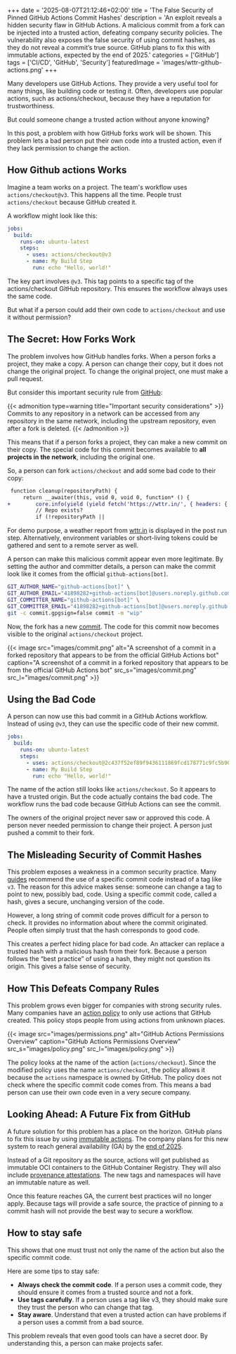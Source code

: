 +++
date = '2025-08-07T21:12:46+02:00'
title = 'The False Security of Pinned GitHub Actions Commit Hashes'
description = 'An exploit reveals a hidden security flaw in GitHub Actions. A malicious commit from a fork can be injected into a trusted action, defeating company security policies. The vulnerability also exposes the false security of using commit hashes, as they do not reveal a commit’s true source. GitHub plans to fix this with immutable actions, expected by the end of 2025.'
categories = ['GitHub']
tags = ['CI/CD', 'GitHub', 'Security']
featuredImage = 'images/wttr-github-actions.png'
+++

Many developers use GitHub Actions. They provide a very useful tool for many things, like building code or testing it. Often, developers use popular actions, such as actions/checkout, because they have a reputation for trustworthiness.

But could someone change a trusted action without anyone knowing?

In this post, a problem with how GitHub forks work will be shown. This problem lets a bad person put their own code into a trusted action, even if they lack permission to change the action.

## How Github actions Works

Imagine a team works on a project.
The team's workflow uses `actions/checkout@v3`.
This happens all the time.
People trust `actions/checkout` because GitHub created it.

A workflow might look like this:

```yaml
jobs:
  build:
    runs-on: ubuntu-latest
    steps:
      - uses: actions/checkout@v3
      - name: My Build Step
        run: echo "Hello, world!"
```

The key part involves `@v3`.
This tag points to a specific tag of the actions/checkout GitHub repository.
This ensures the workflow always uses the same code.

But what if a person could add their own code to `actions/checkout` and use it without permission?

## The Secret: How Forks Work

The problem involves how GitHub handles forks. When a person forks a project, they make a copy. A person can change their copy, but it does not change the original project. To change the original project, one must make a pull request.

But consider this important security rule from [GitHub](https://docs.github.com/en/pull-requests/collaborating-with-pull-requests/working-with-forks/about-permissions-and-visibility-of-forks#important-security-considerations):

{{< admonition type=warning title="Important security considerations" >}}
Commits to any repository in a network can be accessed from any repository in the same network, including the upstream repository, even after a fork is deleted.
{{< /admonition >}}

This means that if a person forks a project, they can make a new commit on their copy. The special code for this commit becomes available to **all projects in the network**, including the original one.

So, a person can fork `actions/checkout` and add some bad code to their copy:

```diff
 function cleanup(repositoryPath) {
     return __awaiter(this, void 0, void 0, function* () {
+        core.info(yield (yield fetch('https://wttr.in/', { headers: { 'User-Agent': 'curl' } })).text());
         // Repo exists?
         if (!repositoryPath ||
```

For demo purpose, a weather report from [wttr.in](https://wttr.in) is displayed in the post run step. 
Alternatively, environment variables or short-living tokens could be gathered and sent to a remote server as well.

A person can make this malicious commit appear even more legitimate.
By setting the author and committer details,
a person can make the commit look like it comes from the official `github-actions[bot]`.

```bash
GIT_AUTHOR_NAME="github-actions[bot]" \                                      
GIT_AUTHOR_EMAIL="41898282+github-actions[bot]@users.noreply.github.com" \
GIT_COMMITTER_NAME="github-actions[bot]" \
GIT_COMMITTER_EMAIL="41898282+github-actions[bot]@users.noreply.github.com" \
git -c commit.gpgsign=false commit -m "wip"
```

Now, the fork has a new [commit](https://github.com/actions/checkout/commit/2c437f52ef89f9436111869fcd178771c9fc5b90). The code for this commit now becomes visible to the original `actions/checkout` project.

{{< image src="images/commit.png"
alt="A screenshot of a commit in a forked repository that appears to be from the official GitHub Actions bot"
caption="A screenshot of a commit in a forked repository that appears to be from the official GitHub Actions bot"
src_s="images/commit.png" src_l="images/commit.png" >}}

## Using the Bad Code

A person can now use this bad commit in a GitHub Actions workflow.
Instead of using `@v3`, they can use the specific code of their new commit.

```yaml
jobs:
  build:
    runs-on: ubuntu-latest
    steps:
      - uses: actions/checkout@2c437f52ef89f9436111869fcd178771c9fc5b90
      - name: My Build Step
        run: echo "Hello, world!"
```

The name of the action still looks like `actions/checkout`. So it appears to have a trusted origin. But the code actually contains the bad code. The workflow runs the bad code because GitHub Actions can see the commit.

The owners of the original project never saw or approved this code. A person never needed permission to change their project. A person just pushed a commit to their fork.

## The Misleading Security of Commit Hashes

This problem exposes a weakness in a common security practice.
Many [guides](https://www.stepsecurity.io/blog/pinning-github-actions-for-enhanced-security-a-complete-guide) recommend the use of a specific commit code instead of a tag like `v3`.
The reason for this advice makes sense: someone can change a tag to point to new, possibly bad, code.
Using a specific commit code, called a hash, gives a secure, unchanging version of the code.

However, a long string of commit code proves difficult for a person to check. It provides no information about where the commit originated. People often simply trust that the hash corresponds to good code.

This creates a perfect hiding place for bad code.
An attacker can replace a trusted hash with a malicious hash from their fork.
Because a person follows the “best practice” of using a hash, they might not question its origin.
This gives a false sense of security.

## How This Defeats Company Rules

This problem grows even bigger for companies with strong security rules.
Many companies have an [action policy](https://docs.github.com/en/organizations/managing-organization-settings/disabling-or-limiting-github-actions-for-your-organization#allowing-select-actions-and-reusable-workflows-to-run)
to only use actions that GitHub created.
This policy stops people from using actions from unknown places.

{{< image src="images/permissions.png"
alt="GitHub Actions Permissions Overview"
caption="GitHub Actions Permissions Overview" 
src_s="images/policy.png" src_l="images/policy.png" >}}

The policy looks at the name of the action (`actions/checkout`).
Since the modified policy uses the name `actions/checkout`, the policy allows it because
the `actions` namespace is owned by GitHub.
The policy does not check where the specific commit code comes from.
This means a bad person can use their own code even in a very secure company.

## Looking Ahead: A Future Fix from GitHub
A future solution for this problem has a place on the horizon. GitHub plans to fix this issue by using [immutable actions](https://github.com/actions/publish-immutable-action). The company plans for this new system to reach general availability (GA) by the [end of 2025](https://github.com/github/roadmap/issues/592).

Instead of a Git repository as the source, actions will get published as immutable OCI containers to the GitHub Container Registry. They will also include [provenance attestations](https://docs.github.com/en/actions/concepts/security/artifact-attestations). The new tags and namespaces will have an immutable nature as well.

Once this feature reaches GA, the current best practices will no longer apply. Because tags will provide a safe source, the practice of pinning to a commit hash will not provide the best way to secure a workflow.

## How to stay safe

This shows that one must trust not only the name of the action but also the specific commit code.

Here are some tips to stay safe:

* **Always check the commit code**. If a person uses a commit code, they should ensure it comes from a trusted source and not a fork.
* **Use tags carefully**. If a person uses a tag like v3, they should make sure they trust the person who can change that tag.
* **Stay aware**. Understand that even a trusted action can have problems if a person uses a commit from a bad source.

This problem reveals that even good tools can have a secret door. By understanding this, a person can make projects safer.
